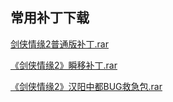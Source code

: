 ## 常用补丁下载

[剑侠情缘2普通版补丁.rar](/JianXiaQingYuan-Walkthrough/patch/剑侠情缘2普通版补丁.rar)

[《剑侠情缘2》瞬移补丁.rar](/JianXiaQingYuan-Walkthrough/patch/《剑侠情缘2》瞬移补丁.rar)

[《剑侠情缘2》汉阳中都BUG救急包.rar](/JianXiaQingYuan-Walkthrough/patch/《剑侠情缘2》汉阳中都BUG救急包.rar)